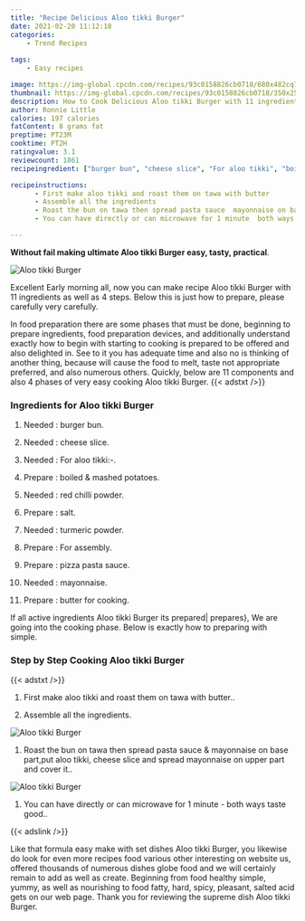 ```yaml
---
title: "Recipe Delicious Aloo tikki Burger"
date: 2021-02-20 11:12:18
categories:
    - Trend Recipes
    
tags:
    - Easy recipes

image: https://img-global.cpcdn.com/recipes/93c0158826cb0718/680x482cq70/aloo-tikki-burger-recipe-main-photo.jpg
thumbnail: https://img-global.cpcdn.com/recipes/93c0158826cb0718/350x250cq70/aloo-tikki-burger-recipe-main-photo.jpg
description: How to Cook Delicious Aloo tikki Burger with 11 ingredients and 4 stages of easy cooking.
author: Ronnie Little
calories: 197 calories
fatContent: 8 grams fat
preptime: PT23M
cooktime: PT2H
ratingvalue: 3.1
reviewcount: 1861
recipeingredient: ["burger bun", "cheese slice", "For aloo tikki", "boiled  mashed potatoes", "red chilli powder", "salt", "turmeric powder", "For assembly", "pizza pasta sauce", "mayonnaise", "butter for cooking"]

recipeinstructions: 
      - First make aloo tikki and roast them on tawa with butter 
      - Assemble all the ingredients 
      - Roast the bun on tawa then spread pasta sauce  mayonnaise on base partput aloo tikki cheese slice and spread mayonnaise on upper part and cover it 
      - You can have directly or can microwave for 1 minute  both ways taste good

---
```




**Without fail making ultimate Aloo tikki Burger easy, tasty, practical**. 


![Aloo tikki Burger](https://img-global.cpcdn.com/recipes/93c0158826cb0718/680x482cq70/aloo-tikki-burger-recipe-main-photo.jpg "Aloo tikki Burger")




Excellent Early morning all, now you can make recipe Aloo tikki Burger with 11 ingredients as well as 4 steps. Below this is just how to prepare, please carefully very carefully.

In food preparation there are some phases that must be done, beginning to prepare ingredients, food preparation devices, and additionally understand exactly how to begin with starting to cooking is prepared to be offered and also delighted in. See to it you has adequate time and also no is thinking of another thing, because will cause the food to melt, taste not appropriate preferred, and also numerous others. Quickly, below are 11 components and also 4 phases of very easy cooking Aloo tikki Burger.
{{< adstxt />}}

### Ingredients for Aloo tikki Burger


1. Needed  : burger bun.

1. Needed  : cheese slice.

1. Needed  : For aloo tikki:-.

1. Prepare  : boiled &amp; mashed potatoes.

1. Needed  : red chilli powder.

1. Prepare  : salt.

1. Needed  : turmeric powder.

1. Prepare  : For assembly.

1. Prepare  : pizza pasta sauce.

1. Needed  : mayonnaise.

1. Prepare  : butter for cooking.



If all active ingredients Aloo tikki Burger its prepared| prepares}, We are going into the cooking phase. Below is exactly how to preparing with simple.

### Step by Step Cooking Aloo tikki Burger

{{< adstxt />}}


1. First make aloo tikki and roast them on tawa with butter..



1. Assemble all the ingredients.



![Aloo tikki Burger](https://img-global.cpcdn.com/steps/c6634ef3ad8c30f5/160x128cq70/aloo-tikki-burger-recipe-step-2-photo.jpg" "Aloo tikki Burger")



1. Roast the bun on tawa then spread pasta sauce &amp; mayonnaise on base part,put aloo tikki, cheese slice and spread mayonnaise on upper part and cover it..



![Aloo tikki Burger](https://img-global.cpcdn.com/steps/c42bcde79e378c09/160x128cq70/aloo-tikki-burger-recipe-step-3-photo.jpg" "Aloo tikki Burger")



1. You can have directly or can microwave for 1 minute - both ways taste good..





{{< adslink />}}

Like that formula easy make with set dishes Aloo tikki Burger, you likewise do look for even more recipes food various other interesting on website us, offered thousands of numerous dishes globe food and we will certainly remain to add as well as create. Beginning from food healthy simple, yummy, as well as nourishing to food fatty, hard, spicy, pleasant, salted acid gets on our web page. Thank you for reviewing the supreme dish Aloo tikki Burger.
